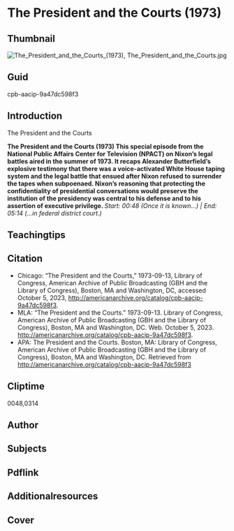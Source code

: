 # The President and the Courts (1973)

## Thumbnail

![The_President_and_the_Courts_(1973), The_President_and_the_Courts.jpg](https://s3.amazonaws.com/americanarchive.org/primary_source_sets/The_President_and_the_Courts.jpg "The_President_and_the_Courts_(1973)")

## Guid
cpb-aacip-9a47dc598f3

## Introduction

The President and the Courts

<b> The President and the Courts (1973) </b>
<b> This special episode from the National Public Affairs Center for Television (NPACT) on Nixon’s legal battles aired in the summer of 1973. It recaps Alexander Butterfield’s explosive testimony that there was a voice-activated White House taping system and the legal battle that ensued after Nixon refused to surrender the tapes when subpoenaed. Nixon’s reasoning that protecting the confidentiality of presidential conversations would preserve the institution of the presidency was central to his defense and to his assertion of executive privilege. </b>
<i> Start: 00:48 (Once it is known…) | End: 05:14 (...in federal district court.) </i>

## Teachingtips

## Citation


- Chicago: “The President and the Courts,” 1973-09-13, Library of Congress, American Archive of Public Broadcasting (GBH and the Library of Congress), Boston, MA and Washington, DC, accessed October 5, 2023, http://americanarchive.org/catalog/cpb-aacip-9a47dc598f3.
- MLA: “The President and the Courts.” 1973-09-13. Library of Congress, American Archive of Public Broadcasting (GBH and the Library of Congress), Boston, MA and Washington, DC. Web. October 5, 2023. <http://americanarchive.org/catalog/cpb-aacip-9a47dc598f3>.
- APA: The President and the Courts. Boston, MA: Library of Congress, American Archive of Public Broadcasting (GBH and the Library of Congress), Boston, MA and Washington, DC. Retrieved from http://americanarchive.org/catalog/cpb-aacip-9a47dc598f3

## Cliptime

0048,0314

## Author
## Subjects
## Pdflink
## Additionalresources
## Cover
